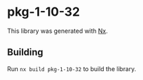 # pkg-1-10-32

This library was generated with [Nx](https://nx.dev).

## Building

Run `nx build pkg-1-10-32` to build the library.
